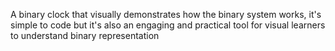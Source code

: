 A binary clock that visually demonstrates how the binary system works, it's simple to code but it's also an engaging and practical tool for visual learners to understand binary representation
